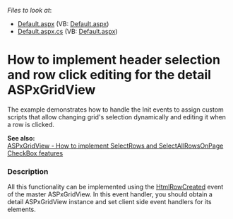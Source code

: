 <!-- default file list -->
*Files to look at*:

* [Default.aspx](./CS/TestGridViewSite81/Default.aspx) (VB: [Default.aspx](./VB/TestGridViewSite81/Default.aspx))
* [Default.aspx.cs](./CS/TestGridViewSite81/Default.aspx.cs) (VB: [Default.aspx](./VB/TestGridViewSite81/Default.aspx))
<!-- default file list end -->
# How to implement header selection and row click editing for the detail ASPxGridView


<p>The example demonstrates how to handle the Init events to assign custom scripts that allow changing grid's selection dynamically and editing it when a row is clicked.</p><p><strong>See also:</strong><br />
<a href="https://www.devexpress.com/Support/Center/p/K18253">ASPxGridView - How to implement SelectRows and SelectAllRowsOnPage CheckBox features</a></p>


<h3>Description</h3>

<p>All this functionality can be implemented using the <a href="http://documentation.devexpress.com/#AspNet/DevExpressWebASPxGridViewASPxGridView_HtmlRowCreatedtopic">HtmlRowCreated</a> event of the master ASPxGridView. In this event handler, you should obtain a detail ASPxGridView instance and set client side event handlers for its elements.</p>

<br/>


